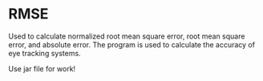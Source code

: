 # RMSE
Used to calculate normalized root mean square error, root mean square error, and absolute error. The program is used to calculate the accuracy of eye tracking systems.

Use jar file for work!
